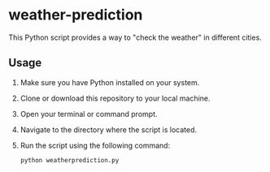 # weather-prediction

This Python script provides a way to "check the weather" in different cities.

## Usage

1. Make sure you have Python installed on your system.

2. Clone or download this repository to your local machine.

3. Open your terminal or command prompt.

4. Navigate to the directory where the script is located.

5. Run the script using the following command:

   ```shell
   python weatherprediction.py
